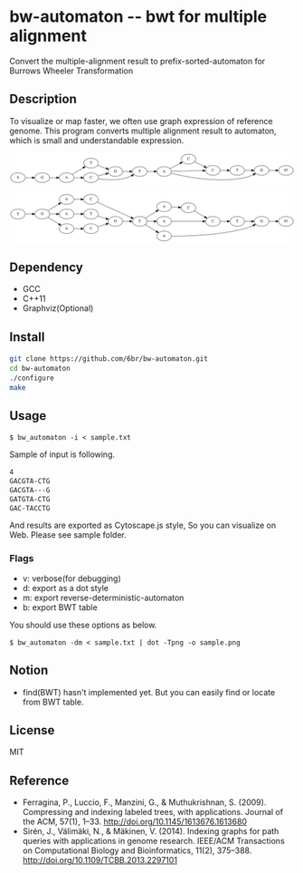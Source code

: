 bw-automaton -- bwt for multiple alignment
===

Convert the multiple-alignment result to prefix-sorted-automaton for Burrows Wheeler Transformation

## Description
To visualize or map faster, we often use graph expression of reference genome. This program converts multiple alignment result to automaton, which is small and understandable expression.

![Picture](https://raw.githubusercontent.com/6br/bw-automaton/master/sample/test.png)

![Picture](https://raw.githubusercontent.com/6br/bw-automaton/master/sample/result.png)

## Dependency
* GCC
* C++11
* Graphviz(Optional)

## Install
```bash
git clone https://github.com/6br/bw-automaton.git
cd bw-automaton
./configure
make
```

## Usage
```
$ bw_automaton -i < sample.txt
```

Sample of input is following.

```
4
GACGTA-CTG
GACGTA---G
GATGTA-CTG
GAC-TACCTG
```

And results are exported as Cytoscape.js style, So you can visualize on Web. Please see sample folder.

### Flags

* v: verbose(for debugging)
* d: export as a dot style
* m: export reverse-deterministic-automaton
* b: export BWT table

You should use these options as below.

```
$ bw_automaton -dm < sample.txt | dot -Tpng -o sample.png
```

## Notion
* find(BWT) hasn't implemented yet. But you can easily find or locate from BWT table.

## License
MIT

## Reference
* Ferragina, P., Luccio, F., Manzini, G., & Muthukrishnan, S. (2009). Compressing and indexing labeled trees, with applications. Journal of the ACM, 57(1), 1–33. http://doi.org/10.1145/1613676.1613680
* Sirén, J., Välimäki, N., & Mäkinen, V. (2014). Indexing graphs for path queries with applications in genome research. IEEE/ACM Transactions on Computational Biology and Bioinformatics, 11(2), 375–388. http://doi.org/10.1109/TCBB.2013.2297101
